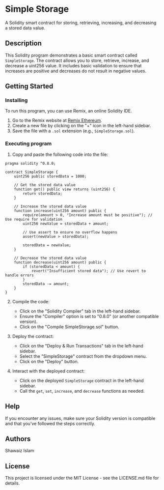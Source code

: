 # Simple Storage

A Solidity smart contract for storing, retrieving, increasing, and decreasing a stored data value.

## Description

This Solidity program demonstrates a basic smart contract called `SimpleStorage`. The contract allows you to store, retrieve, increase, and decrease a uint256 value. It includes basic validation to ensure that increases are positive and decreases do not result in negative values.

## Getting Started

### Installing

To run this program, you can use Remix, an online Solidity IDE.

1. Go to the Remix website at [Remix Ethereum](https://remix.ethereum.org/).
2. Create a new file by clicking on the "+" icon in the left-hand sidebar.
3. Save the file with a `.sol` extension (e.g., `SimpleStorage.sol`).

### Executing program

1. Copy and paste the following code into the file:

```// SPDX-License-Identifier: MIT
pragma solidity ^0.8.0;

contract SimpleStorage {
    uint256 public storedData = 1000;

    // Get the stored data value
    function get() public view returns (uint256) {
        return storedData;
    }

    // Increase the stored data value
    function increase(uint256 amount) public {
        require(amount > 0, "Increase amount must be positive"); // Use require for validation
        uint256 newValue = storedData + amount;
        
        // Use assert to ensure no overflow happens
        assert(newValue > storedData);

        storedData = newValue;
    }

    // Decrease the stored data value
    function decrease(uint256 amount) public {
        if (storedData < amount) {
            revert("Insufficient stored data"); // Use revert to handle errors
        }
        storedData -= amount;
    }
}
```

2. Compile the code:
    - Click on the "Solidity Compiler" tab in the left-hand sidebar.
    - Ensure the "Compiler" option is set to "0.8.0" (or another compatible version).
    - Click on the "Compile SimpleStorage.sol" button.

3. Deploy the contract:
    - Click on the "Deploy & Run Transactions" tab in the left-hand sidebar.
    - Select the "SimpleStorage" contract from the dropdown menu.
    - Click on the "Deploy" button.

4. Interact with the deployed contract:
    - Click on the deployed `SimpleStorage` contract in the left-hand sidebar.
    - Call the `get`, `set`, `increase`, and `decrease` functions as needed.

## Help

If you encounter any issues, make sure your Solidity version is compatible and that you've followed the steps correctly.

## Authors

Shawaiz Islam

## License

This project is licensed under the MIT License - see the LICENSE.md file for details.